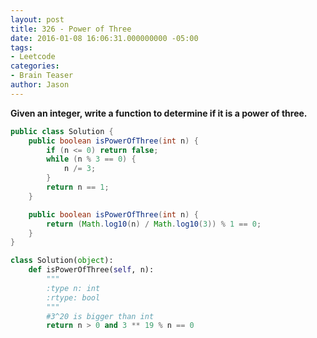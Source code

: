 ```yaml
---
layout: post
title: 326 - Power of Three
date: 2016-01-08 16:06:31.000000000 -05:00
tags:
- Leetcode
categories:
- Brain Teaser
author: Jason
---
```

**Given an integer, write a function to determine if it is a power of three.**


``` java
public class Solution {
    public boolean isPowerOfThree(int n) {
        if (n <= 0) return false;
        while (n % 3 == 0) {
            n /= 3;
        }
        return n == 1;
    }

    public boolean isPowerOfThree(int n) {
        return (Math.log10(n) / Math.log10(3)) % 1 == 0;
    }
}
```

``` python
class Solution(object):
    def isPowerOfThree(self, n):
        """
        :type n: int
        :rtype: bool
        """
        #3^20 is bigger than int
        return n > 0 and 3 ** 19 % n == 0
```
